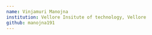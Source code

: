 ```yaml
---
name: Vinjamuri Manojna
institution: Vellore Insitute of technology, Vellore
github: manojna191
---
```

